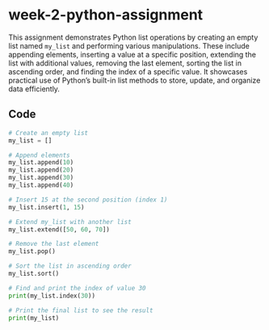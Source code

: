 # week-2-python-assignment  

This assignment demonstrates Python list operations by creating an empty list named `my_list` and performing various manipulations. These include appending elements, inserting a value at a specific position, extending the list with additional values, removing the last element, sorting the list in ascending order, and finding the index of a specific value. It showcases practical use of Python’s built-in list methods to store, update, and organize data efficiently.  

##  Code  
```python
# Create an empty list
my_list = []

# Append elements
my_list.append(10)
my_list.append(20)
my_list.append(30)
my_list.append(40)

# Insert 15 at the second position (index 1)
my_list.insert(1, 15)

# Extend my_list with another list
my_list.extend([50, 60, 70])

# Remove the last element
my_list.pop()

# Sort the list in ascending order
my_list.sort()

# Find and print the index of value 30
print(my_list.index(30))

# Print the final list to see the result
print(my_list)

